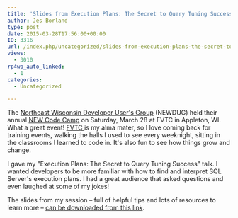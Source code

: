 ```yaml
---
title: 'Slides from Execution Plans: The Secret to Query Tuning Success at NEW Code Camp'
author: Jes Borland
type: post
date: 2015-03-28T17:56:00+00:00
ID: 3316
url: /index.php/uncategorized/slides-from-execution-plans-the-secret-to-query-tuning-success-at-new-code-camp/
views:
  - 3010
rp4wp_auto_linked:
  - 1
categories:
  - Uncategorized

---
```

The <a href="http://newdug.org" target="_blank">Northeast Wisconsin Developer User's Group</a> (NEWDUG) held their annual <a href="http://newcodecamp.com" target="_blank">NEW Code Camp</a> on Saturday, March 28 at FVTC in Appleton, WI. What a great event! <a href="http://fvtc.edu" target="_blank">FVTC </a>is my alma mater, so I love coming back for training events, walking the halls I used to see every weeknight, sitting in the classrooms I learned to code in. It's also fun to see how things grow and change.

I gave my "Execution Plans: The Secret to Query Tuning Success" talk. I wanted developers to be more familiar with how to find and interpret SQL Server's execution plans. I had a great audience that asked questions and even laughed at some of my jokes!

The slides from my session – full of helpful tips and lots of resources to learn more – <a href="/wp-content/uploads/2015/03/Execution-Plans.pdf" target="_blank">can be downloaded from this link</a>.

&nbsp;